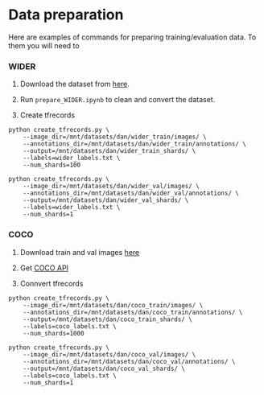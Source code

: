 # Data preparation
Here are examples of commands for preparing training/evaluation data. To them you will need to
### WIDER

1. Download the dataset from [here](http://mmlab.ie.cuhk.edu.hk/projects/WIDERFace/).

2. Run `prepare_WIDER.ipynb` to clean and convert the dataset.

3. Create tfrecords
  ```
  python create_tfrecords.py \
      --image_dir=/mnt/datasets/dan/wider_train/images/ \
      --annotations_dir=/mnt/datasets/dan/wider_train/annotations/ \
      --output=/mnt/datasets/dan/wider_train_shards/ \
      --labels=wider_labels.txt \
      --num_shards=100

  python create_tfrecords.py \
      --image_dir=/mnt/datasets/dan/wider_val/images/ \
      --annotations_dir=/mnt/datasets/dan/wider_val/annotations/ \
      --output=/mnt/datasets/dan/wider_val_shards/ \
      --labels=wider_labels.txt \
      --num_shards=1
  ```

### COCO

1. Download train and val images [here](http://cocodataset.org/#download)
2. Get [COCO API](https://github.com/cocodataset/cocoapi)

3. Connvert tfrecords  
  ```
  python create_tfrecords.py \
      --image_dir=/mnt/datasets/dan/coco_train/images/ \
      --annotations_dir=/mnt/datasets/dan/coco_train/annotations/ \
      --output=/mnt/datasets/dan/coco_train_shards/ \
      --labels=coco_labels.txt \
      --num_shards=1000

  python create_tfrecords.py \
      --image_dir=/mnt/datasets/dan/coco_val/images/ \
      --annotations_dir=/mnt/datasets/dan/coco_val/annotations/ \
      --output=/mnt/datasets/dan/coco_val_shards/ \
      --labels=coco_labels.txt \
      --num_shards=1
  ```  
